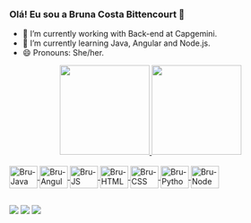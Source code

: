 ### Olá! Eu sou a Bruna Costa Bittencourt 👋

- 🔭 I’m currently working with Back-end at Capgemini.
- 🌱 I’m currently learning Java, Angular and Node.js.
- 😄 Pronouns: She/her.

<div align="center">
  <a href="https://github.com/brunacostta">
  <img height="160em" src="https://github-readme-stats.vercel.app/api?username=brunacostta&show_icons=true&theme=dracula&include_all_commits=true&count_private=true"/>
  <img height="160em" src="https://github-readme-stats.vercel.app/api/top-langs/?username=brunacostta&layout=compact&langs_count=7&theme=dracula"/>
</div>
  <div style="display: inline_block"><br>
  <img align="center" alt="Bru-Java" height="40" width="50" src="https://cdn.jsdelivr.net/gh/devicons/devicon/icons/java/java-original-wordmark.svg" />
  <img align="center" alt="Bru-Angular" height="40" width="50" src="https://cdn.jsdelivr.net/gh/devicons/devicon/icons/angularjs/angularjs-original.svg" />
  <img align="center" alt="Bru-JS" height="40" width="50" src="https://cdn.jsdelivr.net/gh/devicons/devicon/icons/javascript/javascript-plain.svg" />
  <img align="center" alt="Bru-HTML" height="40" width="50" src="https://cdn.jsdelivr.net/gh/devicons/devicon/icons/html5/html5-plain-wordmark.svg" />
  <img align="center" alt="Bru-CSS" height="40" width="50" src="https://cdn.jsdelivr.net/gh/devicons/devicon/icons/css3/css3-plain-wordmark.svg" />
  <img align="center" alt="Bru-Python" height="40" width="50" src="https://cdn.jsdelivr.net/gh/devicons/devicon/icons/python/python-original-wordmark.svg" />
  <img align="center" alt="Bru-Node" height="40" width="50" src="https://cdn.jsdelivr.net/gh/devicons/devicon/icons/nodejs/nodejs-original.svg" />
</div>
  
   ##
 
<div> 
  <a href="https://instagram.com/bruna_costta" target="_blank"><img src="https://img.shields.io/badge/-Instagram-%23E4405F?style=for-the-badge&logo=instagram&logoColor=white" target="_blank"></a>
  <a href = "mailto:bruna.costta39@gmail.com"><img src="https://img.shields.io/badge/-Gmail-%23333?style=for-the-badge&logo=gmail&logoColor=white" target="_blank"></a>
  <a href="https://www.linkedin.com/in/bruna-costa-077525193/" target="_blank"><img src="https://img.shields.io/badge/-LinkedIn-%230077B5?style=for-the-badge&logo=linkedin&logoColor=white" target="_blank"></a> 

</div>
